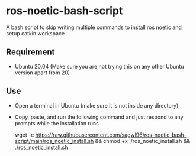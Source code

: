 # ros-noetic-bash-script
A bash script to skip writing multiple commands to install ros noetic and setup catkin workspace

## Requirement
- Ubuntu 20.04 (Make sure you are not trying this on any other Ubuntu version apart from 20)

## Use
- Open a terminal in Ubuntu (make sure it is not inside any directory)
- Copy, paste, and run the following command and just respond to any prompts while the installation runs

    wget -c https://raw.githubusercontent.com/sagwl96/ros-noetic-bash-script/main/ros_noetic_install.sh && chmod +x ./ros_noetic_install.sh && ./ros_noetic_install.sh
